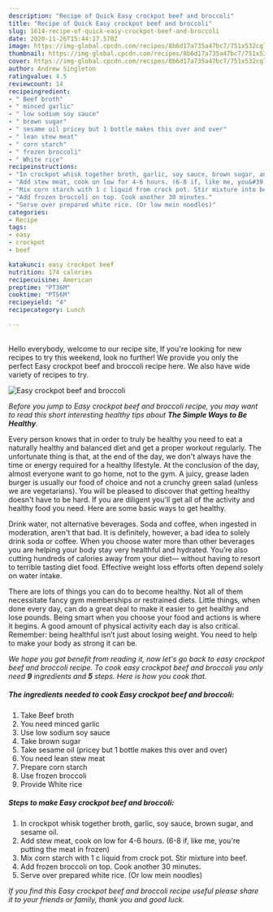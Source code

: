 ```yaml
---
description: "Recipe of Quick Easy crockpot beef and broccoli"
title: "Recipe of Quick Easy crockpot beef and broccoli"
slug: 1614-recipe-of-quick-easy-crockpot-beef-and-broccoli
date: 2020-11-26T15:44:17.570Z
image: https://img-global.cpcdn.com/recipes/8b6d17a735a47bc7/751x532cq70/easy-crockpot-beef-and-broccoli-recipe-main-photo.jpg
thumbnail: https://img-global.cpcdn.com/recipes/8b6d17a735a47bc7/751x532cq70/easy-crockpot-beef-and-broccoli-recipe-main-photo.jpg
cover: https://img-global.cpcdn.com/recipes/8b6d17a735a47bc7/751x532cq70/easy-crockpot-beef-and-broccoli-recipe-main-photo.jpg
author: Andrew Singleton
ratingvalue: 4.5
reviewcount: 14
recipeingredient:
- " Beef broth"
- " minced garlic"
- " low sodium soy sauce"
- " brown sugar"
- " sesame oil pricey but 1 bottle makes this over and over"
- " lean stew meat"
- " corn starch"
- " frozen broccoli"
- " White rice"
recipeinstructions:
- "In crockpot whisk together broth, garlic, soy sauce, brown sugar, and sesame oil."
- "Add stew meat, cook on low for 4-6 hours. (6-8 if, like me, you&#39;re putting the meat in frozen)"
- "Mix corn starch with 1 c liquid from crock pot. Stir mixture into beef."
- "Add frozen broccoli on top. Cook another 30 minutes."
- "Serve over prepared white rice. (Or low mein noodles)"
categories:
- Recipe
tags:
- easy
- crockpot
- beef

katakunci: easy crockpot beef 
nutrition: 174 calories
recipecuisine: American
preptime: "PT36M"
cooktime: "PT56M"
recipeyield: "4"
recipecategory: Lunch

---
```

<br>
Hello everybody, welcome to our recipe site, If you're looking for new recipes to try this weekend, look no further! We provide you only the perfect Easy crockpot beef and broccoli recipe here. We also have wide variety of recipes to try.
<br>


![Easy crockpot beef and broccoli](https://img-global.cpcdn.com/recipes/8b6d17a735a47bc7/751x532cq70/easy-crockpot-beef-and-broccoli-recipe-main-photo.jpg)

<i>Before you jump to Easy crockpot beef and broccoli recipe, you may want to read this short interesting healthy tips about <strong>The Simple Ways to Be Healthy</strong>.</i>

Every person knows that in order to truly be healthy you need to eat a naturally healthy and balanced diet and get a proper workout regularly. The unfortunate thing is that, at the end of the day, we don't always have the time or energy required for a healthy lifestyle. At the conclusion of the day, almost everyone want to go home, not to the gym. A juicy, grease laden burger is usually our food of choice and not a crunchy green salad (unless we are vegetarians). You will be pleased to discover that getting healthy doesn't have to be hard. If you are diligent you'll get all of the activity and healthy food you need. Here are some basic ways to get healthy.

Drink water, not alternative beverages. Soda and coffee, when ingested in moderation, aren't that bad. It is definitely, however, a bad idea to solely drink soda or coffee. When you choose water more than other beverages you are helping your body stay very healthful and hydrated. You’re also cutting hundreds of calories away from your diet— without having to resort to terrible tasting diet food. Effective weight loss efforts often depend solely on water intake.

There are lots of things you can do to become healthy. Not all of them necessitate fancy gym memberships or restrained diets. Little things, when done every day, can do a great deal to make it easier to get healthy and lose pounds. Being smart when you choose your food and actions is where it begins. A good amount of physical activity each day is also critical. Remember: being healthful isn’t just about losing weight. You need to help to make your body as strong it can be. 


<i>We hope you got benefit from reading it, now let's go back to easy crockpot beef and broccoli recipe. To cook easy crockpot beef and broccoli you only need <strong>9</strong> ingredients and <strong>5</strong> steps. Here is how you cook that.
</i>

##### The ingredients needed to cook Easy crockpot beef and broccoli:

1. Take  Beef broth
1. You need  minced garlic
1. Use  low sodium soy sauce
1. Take  brown sugar
1. Take  sesame oil (pricey but 1 bottle makes this over and over)
1. You need  lean stew meat
1. Prepare  corn starch
1. Use  frozen broccoli
1. Provide  White rice


##### Steps to make Easy crockpot beef and broccoli:

1. In crockpot whisk together broth, garlic, soy sauce, brown sugar, and sesame oil.
1. Add stew meat, cook on low for 4-6 hours. (6-8 if, like me, you&#39;re putting the meat in frozen)
1. Mix corn starch with 1 c liquid from crock pot. Stir mixture into beef.
1. Add frozen broccoli on top. Cook another 30 minutes.
1. Serve over prepared white rice. (Or low mein noodles)


<i>If you find this Easy crockpot beef and broccoli recipe useful please share it to your friends or family, thank you and good luck.</i>
